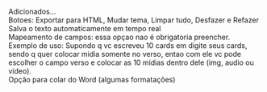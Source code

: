 Adicionados... <br>
Botoes: Exportar para HTML, Mudar tema, Limpar tudo, Desfazer e Refazer<br>
Salva o texto automaticamente em tempo real<br>
Mapeamento de campos: essa opçao nao é obrigatoria preencher. <br>
Exemplo de uso: Supondo q vc escreveu 10 cards em digite seus cards, sendo q quer colocar midia somente no verso, entao com ele vc pode escolher o campo verso e colocar as 10 midias dentro dele (img, audio ou video).<br>
Opção para colar do Word (algumas formatações)<br>
